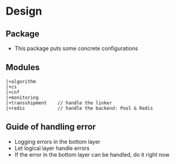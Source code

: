 # Design

## Package
* This package puts some concrete configurations

## Modules
    |+algorithm
    |+cs
    |+cnf
    |+monitoring
    |+transshipment    // handle the linker
    |+redis            // handle the backend: Pool & Redis 

## Guide of handling error

* Logging errors in the bottom layer
* Let logical layer handle errors
* If the error in the bottom layer can be handled, do it right now
